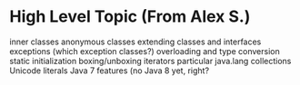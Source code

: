 

High Level Topic (From Alex S.)
========================================================================
inner classes
anonymous classes
extending classes and interfaces
exceptions (which exception classes?)
overloading and type conversion
static initialization
boxing/unboxing
iterators
particular java.lang collections
Unicode literals
Java 7 features (no Java 8 yet, right?
